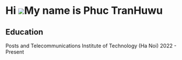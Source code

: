 Hi ![](https://user-images.githubusercontent.com/18350557/176309783-0785949b-9127-417c-8b55-ab5a4333674e.gif)My name is Phuc TranHuwu
=====================================================================================================================================

Education
---------
Posts and Telecommunications Institute of Technology (Ha Noi) 2022 - Present
